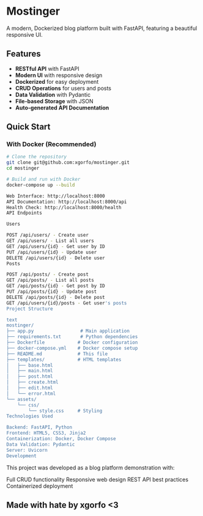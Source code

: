 
# Mostinger 

A modern, Dockerized blog platform built with FastAPI, featuring a beautiful responsive UI.

## Features 

- **RESTful API** with FastAPI
- **Modern UI** with responsive design
- **Dockerized** for easy deployment
- **CRUD Operations** for users and posts
- **Data Validation** with Pydantic
- **File-based Storage** with JSON
- **Auto-generated API Documentation**

## Quick Start 

### With Docker (Recommended)

```bash
# Clone the repository
git clone git@github.com:xgorfo/mostinger.git
cd mostinger

# Build and run with Docker
docker-compose up --build

Web Interface: http://localhost:8000
API Documentation: http://localhost:8000/api
Health Check: http://localhost:8000/health
API Endpoints 

Users

POST /api/users/ - Create user
GET /api/users/ - List all users
GET /api/users/{id} - Get user by ID
PUT /api/users/{id} - Update user
DELETE /api/users/{id} - Delete user
Posts

POST /api/posts/ - Create post
GET /api/posts/ - List all posts
GET /api/posts/{id} - Get post by ID
PUT /api/posts/{id} - Update post
DELETE /api/posts/{id} - Delete post
GET /api/users/{id}/posts - Get user's posts
Project Structure 

text
mostinger/
├── app.py                 # Main application
├── requirements.txt       # Python dependencies
├── Dockerfile            # Docker configuration
├── docker-compose.yml    # Docker compose setup
├── README.md             # This file
├── templates/            # HTML templates
│   ├── base.html
│   ├── main.html
│   ├── post.html
│   ├── create.html
│   ├── edit.html
│   └── error.html
└── assets/
    └── css/
        └── style.css     # Styling
Technologies Used 

Backend: FastAPI, Python
Frontend: HTML5, CSS3, Jinja2
Containerization: Docker, Docker Compose
Data Validation: Pydantic
Server: Uvicorn
Development 
```

This project was developed as a blog platform demonstration with:

Full CRUD functionality
Responsive web design
REST API best practices
Containerized deployment


## Made with hate by xgorfo <3
